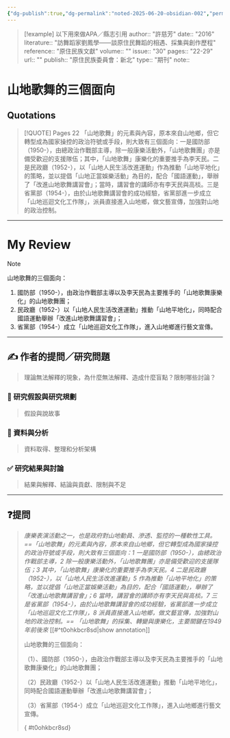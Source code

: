 ```yaml
---
{"dg-publish":true,"dg-permalink":"noted-2025-06-20-obsidian-002","permalink":"/noted-2025-06-20-obsidian-002/","title":"山地歌舞的三個面向","tags":["豐年節","Reading_Notes"],"noteIcon":"3","created":"2025-05-12T17:51:28.000+08:00","updated":"2025-06-20T12:03:18.054+08:00"}
---
```




> [!example] 以下用來做APA／縣志引用
> 	author:: "許慈芳"
> 	date:: "2016"
> 	literature:: "訪舞蹈家劉鳳學——談原住民舞蹈的相遇、採集與創作歷程"
> 	reference:: "原住民族文獻"
> 		volume:: ""
> 		issue:: "30"
> 		pages:: "22-29"
> 	url:: ""
> 		publish:: "原住民族委員會：新北"
> 	type:: "期刊"	
> 		note:: 
> 



# 山地歌舞的三個面向




## Quotations



> [!QUOTE] Pages  22
> 「山地歌舞」的元素與內容，原本來自山地鄉，但它轉型成為國家操控的政治符號或手段，則大致有三個面向：一是國防部（1950-），由總政治作戰部主導，除一般康樂活動外，「山地歌舞團」亦是備受歡迎的支援隊伍；其中，「山地歌舞」康樂化的重要推手為李天民。二是民政廳（1952-），以「山地人民生活改進運動」作為推動「山地平地化」的策略，並以提倡「山地正當娛樂活動」為目的，配合「國語運動」，舉辦了「改進山地歌舞講習會」；當時，講習會的講師亦有李天民與高棪。三是省黨部（1954-），由於山地歌舞講習會的成功經驗，省黨部進一步成立「山地巡迴文化工作隊」，派員直接進入山地鄉，做文藝宣傳，加強對山地的政治控制。


---

# My Review



> [!NOTE] 
> 山地歌舞的三個面向：
>1. 國防部（1950-），由政治作戰部主導以及李天民為主要推手的「山地歌舞康樂化」的山地歌舞團；
>2. 民政廳（1952-）以「山地人民生活改進運動」推動「山地平地化」，同時配合國語運動舉辦「改進山地歌舞講習會」；
>3. 省黨部（1954-）成立「山地巡迴文化工作隊」，進入山地鄉進行藝文宣傳。

---

## ✍️ 作者的提問／研究問題

> 理論無法解釋的現象，為什麼無法解釋、造成什麼盲點？限制哪些討論？


### 🎯 研究假設與研究規劃
> 假設與說故事


### 🔢 資料與分析
> 資料取得、整理和分析架構


### ✅ 研究結果與討論
> 結果與解釋、結論與貢獻、限制與不足


---
## ❓提問






>
>*康樂表演活動之一，也是政府對山地動員、滲透、監控的一種軟性工具。 ==「山地歌舞」的元素與內容，原本來自山地鄉，但它轉型成為國家操控的政治符號或手段，則大致有三個面向：1 一是國防部（1950-），由總政治作戰部主導，2 除一般康樂活動外，「山地歌舞團」亦是備受歡迎的支援隊伍；3 其中，「山地歌舞」康樂化的重要推手為李天民。4 二是民政廳（1952-），以「山地人民生活改進運動」5 作為推動「山地平地化」的策略，並以提倡「山地正當娛樂活動」為目的，配合「國語運動」，舉辦了「改進山地歌舞講習會」；6 當時，講習會的講師亦有李天民與高棪。7 三是省黨部（1954-），由於山地歌舞講習會的成功經驗，省黨部進一步成立「山地巡迴文化工作隊」，8 派員直接進入山地鄉，做文藝宣傳，加強對山地的政治控制。== 「山地歌舞」的採集、轉變與康樂化，主要關鍵在1949 年前後來*
>[[#^t0ohkbcr8sd|show annotation]]
>
> 山地歌舞的三個面向：
>
>
> （1）、國防部（1950-），由政治作戰部主導以及李天民為主要推手的「山地歌舞康樂化」的山地歌舞團；
>
> （2）民政廳（1952-）以「山地人民生活改進運動」推動「山地平地化」，同時配合國語運動舉辦「改進山地歌舞講習會」；
>
> （3）省黨部（1954-）成立「山地巡迴文化工作隊」，進入山地鄉進行藝文宣傳。
>
>{ #t0ohkbcr8sd}








